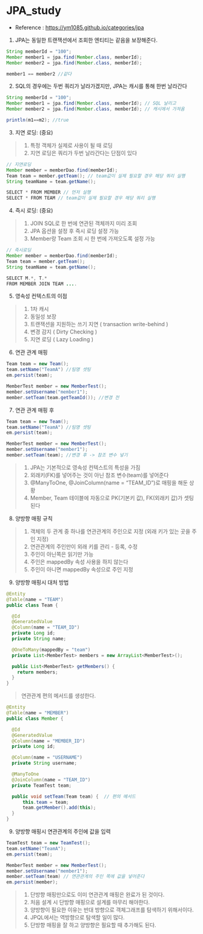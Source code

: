 # JPA_study

- Reference : https://ym1085.github.io/categories/jpa

1. JPA는 동일한 트랜잭션에서 조회한 엔티티는 같음을 보장해준다.
```java 
String memberId = "100";
Member member1 = jpa.find(Member.class, memberId);
Member member2 = jpa.find(Member.class, memberId);

member1 == member2 //같다
```

2. SQL의 경우에는 두번 쿼리가 날라가겠지만, JPA는 캐시를 통해 한번 날라간다
```java
String memberId = "100";
Member member1 = jpa.find(Member.class, memberId); // SQL 날리고
Member member2 = jpa.find(Member.class, memberId); // 캐시에서 가져옴

println(m1==m2); //true
```

3. 지연 로딩: (중요)
> 1. 특정 객체가 실제로 사용이 될 때 로딩
> 2. 지연 로딩은 쿼리가 두번 날라간다는 단점이 있다
```java 
// 지연로딩
Member member = memberDao.find(memberId);
Team team = member.getTeam(); // team값이 실제 필요할 경우 해당 쿼리 실행
String teamName = team.getName();

SELECT * FROM MEMBER // 먼저 실행
SELECT * FROM TEAM // team값이 실제 필요할 경우 해당 쿼리 실행
```

4. 즉시 로딩: (중요)
> 1. JOIN SQL로 한 번에 연관된 객체까지 미리 조회
> 2. JPA 옵션을 설정 후 즉시 로딩 설정 가능
> 3. Member랑 Team 조회 시 한 번에 가져오도록 설정 가능
```java
// 즉시로딩
Member member = memberDao.find(memberId);
Team team = member.getTeam();
String teamName = team.getName();

SELECT M.*, T.*
FROM MEMBER JOIN TEAM ....
```

5. 영속성 컨텍스트의 이점
> 1. 1차 캐시
> 2. 동일성 보장
> 3. 트랜잭션을 지원하는 쓰기 지연 ( transaction write-behind )
> 4. 변경 감지 ( Dirty Checking )
> 5. 지연 로딩 ( Lazy Loading )

6. 연관 관계 매핑 
```java
Team team = new Team();
team.setName("TeamA") //팀명 셋팅
em.persist(team);

MemberTest member = new MemberTest();
member.setUsername("member1");
member.setTeam(team.getTeamId()); //변경 전
```

7. 연관 관계 매핑 후
```java
Team team = new Team();
team.setName("TeamA") //팀명 셋팅
em.persist(team);

MemberTest member = new MemberTest();
member.setUsername("member1");
member.setTeam(team); //변경 후 -> 참조 변수 넣기
```
> 1. JPA는 기본적으로 영속성 컨텍스트의 특성을 가짐
> 2. 외래키(FK)를 넣어주는 것이 아닌 참조 변수(team)를 넣어준다
> 3. @ManyToOne, @JoinColumn(name = “TEAM_ID”)로 매핑을 해둔 상황
> 4. Member, Team 테이블에 자동으로 PK(기본키 값), FK(외래키 값)가 셋팅 된다

8. 양방향 매핑 규칙
> 1. 객체의 두 관계 중 하나를 연관관계의 주인으로 지정 (외래 키가 있는 곳을 주인 지정)
> 2. 연관관계의 주인만이 외래 키를 관리 - 등록, 수정
> 3. 주인이 아닌쪽은 읽기만 가능
> 4. 주인은 mappedBy 속성 사용을 하지 않는다
> 5. 주인이 아니면 mappedBy 속성으로 주인 지정

9. 양방향 매핑시 대처 방법
```java
@Entity
@Table(name = "TEAM")
public class Team {

  @Id
  @GeneratedValue
  @Column(name = "TEAM_ID")
  private Long id;
  private String name;

  @OneToMany(mappedBy = "team")
  private List<MemberTest> members = new ArrayList<MemberTest>();

  public List<MemberTest> getMembers() {
    return members;
  }
}
```
> 연관관계 편의 메서드를 생성한다.
```java
@Entity
@Table(name = "MEMBER")
public class Member {

  @Id
  @GeneratedValue
  @Column(name = "MEMBER_ID")
  private Long id;

  @Column(name = "USERNAME")
  private String username;

  @ManyToOne
  @JoinColumn(name = "TEAM_ID")
  private TeamTest team;

  public void setTeam(Team team) {  // 편의 메서드
      this.team = team;
      team.getMember().add(this);
  }
}
```

9. 양방향 매핑시 연관관계의 주인에 값을 입력
```java
TeamTest team = new TeamTest();
team.setName("TeamA");
em.persist(team);

MemberTest member = new MemberTest();
member.setUsername("member1");
member.setTeam(team) // 연관관계의 주인 쪽에 값을 넣어준다
em.persist(member);
```
> 1. 단방향 매핑만으로도 이미 연관관계 매핑은 완료가 된 것이다.
> 2. 처음 설계 시 단방향 매핑으로 설계를 마무리 해야한다.
> 3. 양방향이 필요한 이유는 반대 방향으로 객체그래프를 탐색하기 위해서이다.
> 4. JPQL에서는 역방향으로 탐색할 일이 많다.
> 5. 단방향 매핑을 잘 하고 양방향은 필요할 때 추가해도 된다.
